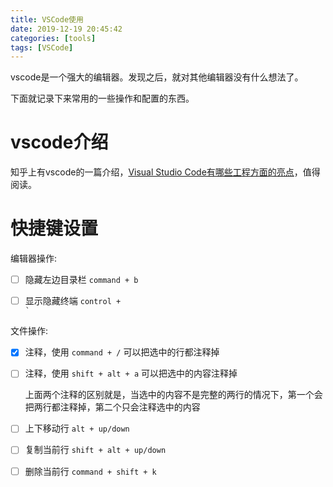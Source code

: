 ```yaml
---
title: VSCode使用
date: 2019-12-19 20:45:42
categories: [tools]
tags: [VSCode]
---
```


vscode是一个强大的编辑器。发现之后，就对其他编辑器没有什么想法了。

下面就记录下来常用的一些操作和配置的东西。

# vscode介绍

知乎上有vscode的一篇介绍，[Visual Studio Code有哪些工程方面的亮点](https://zhuanlan.zhihu.com/p/35303567?spm=ata.13261165.0.0.77c31859FW62VV)，值得阅读。


# 快捷键设置

编辑器操作:

- [ ] 隐藏左边目录栏 `command + b`
- [ ] 显示隐藏终端 <code>control + `</code>



文件操作:

- [x] 注释，使用 `command + /` 可以把选中的行都注释掉 
- [ ] 注释，使用 `shift + alt + a` 可以把选中的内容注释掉

	上面两个注释的区别就是，当选中的内容不是完整的两行的情况下，第一个会把两行都注释掉，第二个只会注释选中的内容
	
- [ ] 上下移动行 `alt + up/down`
- [ ] 复制当前行 `shift + alt + up/down`
- [ ] 删除当前行 `command + shift + k`


